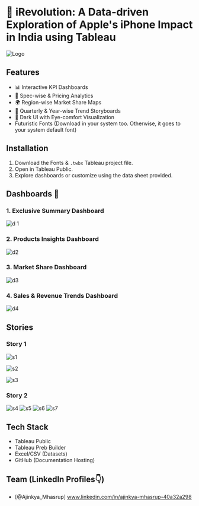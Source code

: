 # 📱 iRevolution: A Data-driven Exploration of Apple's iPhone Impact in India using Tableau


![Logo](https://wallpapers.com/images/hd/gradient-apple-logo-cxx699meb8bluoyw.jpg)



## Features
- 📊 Interactive KPI Dashboards
- 🧠 Spec-wise & Pricing Analytics 
- 🌍 Region-wise Market Share Maps
- 📅 Quarterly & Year-wise Trend Storyboards
- 🎨 Dark UI with Eye-comfort Visualization
- Futuristic Fonts (Download in your system too. Otherwise, it goes to your system default font)

## Installation
1. Download the Fonts &  `.twbx` Tableau project file.
2. Open in Tableau Public.
3. Explore dashboards or customize using the data sheet provided.

## Dashboards 📸

### 1. Exclusive Summary Dashboard 
![d 1](https://i.ibb.co/0VdbBnSj/Dashboard-1.png)

### 2. Products Insights Dashboard
![d2](https://i.ibb.co/bjW957yt/Dashboard-2.png)

### 3. Market Share Dashboard
![d3](https://i.ibb.co/RTz4HnG2/Dashboard-4.png)

### 4. Sales & Revenue Trends Dashboard
![d4](https://i.ibb.co/wNy8T6yV/Dashboard-4.png)

## Stories

### Story 1
![s1](https://i.ibb.co/Pzc5SqCs/Story1-1.png)

![s2](https://i.ibb.co/1YCVmkw0/Story1-2.png)

![s3](https://i.ibb.co/TyMJLM5/Story1-3.png)

### Story 2
![s4](https://i.ibb.co/S4LCJmf0/Story2-1.png)
![s5](https://i.ibb.co/99nY0zX6/Story2-2.png)
![s6](https://i.ibb.co/ycF45HsD/Story2-3.png)
![s7](https://i.ibb.co/zHB15PRY/Story2-4.png)
## Tech Stack

- Tableau Public  
- Tableau Preb Builder
- Excel/CSV (Datasets)  
- GitHub (Documentation Hosting)


## Team (LinkedIn Profiles👇)

- [@Ajinkya_Mhasrup] www.linkedin.com/in/ajinkya-mhasrup-40a32a298

